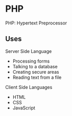 # PHP

PHP: Hypertext Preprocessor

## Uses

Server Side Language

* Processing forms
* Talking to a database
* Creating secure areas
* Reading text from a file


Client Side Languages

* HTML
* CSS
* JavaScript
